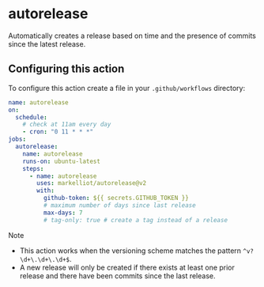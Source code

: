 # autorelease

Automatically creates a release based on time and the presence of commits since the latest release.

## Configuring this action

To configure this action create a file in your `.github/workflows` directory:

```yaml
name: autorelease
on:
  schedule:
    # check at 11am every day
    - cron: "0 11 * * *"
jobs:
  autorelease:
    name: autorelease
    runs-on: ubuntu-latest
    steps:
      - name: autorelease
        uses: markelliot/autorelease@v2
        with:
          github-token: ${{ secrets.GITHUB_TOKEN }}
          # maximum number of days since last release
          max-days: 7
          # tag-only: true # create a tag instead of a release
```

Note

- This action works when the versioning scheme matches the pattern `^v?\d+\.\d+\.\d+$`.
- A new release will only be created if there exists at least one prior release and there have been commits since the last release.
